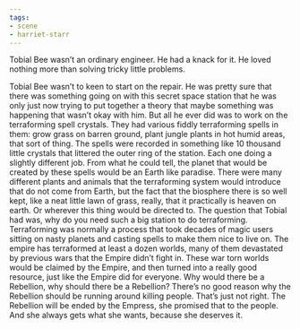```yaml
---
tags:
- scene
- harriet-starr
---
```


Tobial Bee wasn’t an ordinary engineer. He had a knack for it. He loved
nothing more than solving tricky little problems.

Tobial Bee wasn’t to keen to start on the repair. He was pretty sure
that there was something going on with this secret space station that he
was only just now trying to put together a theory that maybe something
was happening that wasn’t okay with him. But all he ever did was to work
on the terraforming spell crystals. They had various fiddly terraforming
spells in them: grow grass on barren ground, plant jungle plants in hot
humid areas, that sort of thing. The spells were recorded in something
like 10 thousand little crystals that littered the outer ring of the
station. Each one doing a slightly different job. From what he could
tell, the planet that would be created by these spells would be an Earth
like paradise. There were many different plants and animals that the
terraforming system would introduce that do not come from Earth, but the
fact that the biosphere there is so well kept, like a neat little lawn
of grass, really, that it practically is heaven on earth. Or wherever
this thing would be directed to. The question that Tobial had was, why
do you need such a big station to do terraforming. Terraforming was
normally a process that took decades of magic users sitting on nasty
planets and casting spells to make them nice to live on. The empire has
terraformed at least a dozen worlds, many of them devastated by previous
wars that the Empire didn’t fight in. These war torn worlds would be
claimed by the Empire, and then turned into a really good resource, just
like the Empire did for everyone. Why would there be a Rebellion, why
should there be a Rebellion? There’s no good reason why the Rebellion
should be running around killing people. That’s just not right. The
Rebellion will be ended by the Empress, she promised that to the people.
And she always gets what she wants, because she deserves it.
